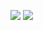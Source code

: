 ![](https://github-readme-stats.vercel.app/api/top-langs/?username=FlyingQwQ&theme=light&layout=compact)
![](https://github-readme-stats.vercel.app/api?username=FlyingQwQ&show_icons=true&theme=light&count_private=true)

<!--
**FlyingQwQ/FlyingQwQ** is a ✨ _special_ ✨ repository because its `README.md` (this file) appears on your GitHub profile.

Here are some ideas to get you started:

- 🔭 I’m currently working on ...
- 🌱 I’m currently learning ...
- 👯 I’m looking to collaborate on ...
- 🤔 I’m looking for help with ...
- 💬 Ask me about ...
- 📫 How to reach me: ...
- 😄 Pronouns: ...
- ⚡ Fun fact: ...
-->
